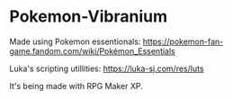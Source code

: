 # Pokemon-Vibranium
Made using Pokemon essentionals:
https://pokemon-fan-game.fandom.com/wiki/Pokémon_Essentials

Luka's scripting utillities:
https://luka-sj.com/res/luts

It's being made with RPG Maker XP.

